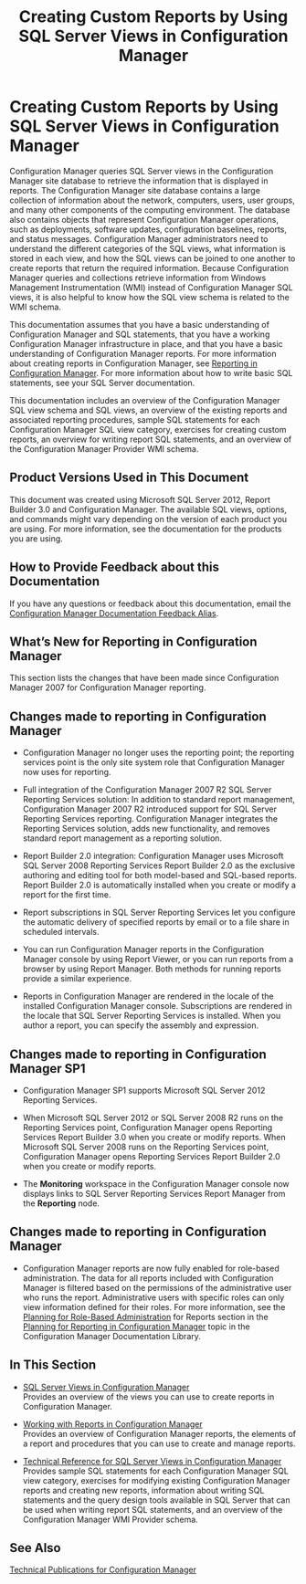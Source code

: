 ﻿---
title: Creating Custom Reports by Using SQL Server Views in Configuration Manager
TOCTitle: Creating Custom Reports by Using SQL Server Views
ms:assetid: 4624ff23-d11a-4dbe-acc1-d577d13d39c7
ms:mtpsurl: https://technet.microsoft.com/en-us/library/Dn581954(v=TechNet.10)
ms:contentKeyID: 60772029
ms.date: 07/27/2015
mtps_version: v=TechNet.10
---

<div data-xmlns="http://www.w3.org/1999/xhtml">

<div class="topic">

<div>

# Creating Custom Reports by Using SQL Server Views in Configuration Manager

</div>

<div id="mainSection">

<div id="mainBody">

<div class="introduction">

Configuration Manager queries SQL Server views in the Configuration Manager site database to retrieve the information that is displayed in reports. The Configuration Manager site database contains a large collection of information about the network, computers, users, user groups, and many other components of the computing environment. The database also contains objects that represent Configuration Manager operations, such as deployments, software updates, configuration baselines, reports, and status messages. Configuration Manager administrators need to understand the different categories of the SQL views, what information is stored in each view, and how the SQL views can be joined to one another to create reports that return the required information. Because Configuration Manager queries and collections retrieve information from Windows Management Instrumentation (WMI) instead of Configuration Manager SQL views, it is also helpful to know how the SQL view schema is related to the WMI schema.

This documentation assumes that you have a basic understanding of Configuration Manager and SQL statements, that you have a working Configuration Manager infrastructure in place, and that you have a basic understanding of Configuration Manager reports. For more information about creating reports in Configuration Manager, see [Reporting in Configuration Manager](gg699377\(v=technet.10\).md). For more information about how to write basic SQL statements, see your SQL Server documentation.

This documentation includes an overview of the Configuration Manager SQL view schema and SQL views, an overview of the existing reports and associated reporting procedures, sample SQL statements for each Configuration Manager SQL view category, exercises for creating custom reports, an overview for writing report SQL statements, and an overview of the Configuration Manager Provider WMI schema.

</div>

<div>

## Product Versions Used in This Document

<div class="section">

This document was created using Microsoft SQL Server 2012, Report Builder 3.0 and Configuration Manager. The available SQL views, options, and commands might vary depending on the version of each product you are using. For more information, see the documentation for the products you are using.

</div>

</div>

<div>

## How to Provide Feedback about this Documentation

<div class="section">

If you have any questions or feedback about this documentation, email the [Configuration Manager Documentation Feedback Alias](mailto:smsdocs@microsoft.com).

</div>

</div>

<div>

## What’s New for Reporting in Configuration Manager

<div class="section">

This section lists the changes that have been made since Configuration Manager 2007 for Configuration Manager reporting.

</div>

<div>

## Changes made to reporting in Configuration Manager

<div class="section">

  - Configuration Manager no longer uses the reporting point; the reporting services point is the only site system role that Configuration Manager now uses for reporting.

  - Full integration of the Configuration Manager 2007 R2 SQL Server Reporting Services solution: In addition to standard report management, Configuration Manager 2007 R2 introduced support for SQL Server Reporting Services reporting. Configuration Manager integrates the Reporting Services solution, adds new functionality, and removes standard report management as a reporting solution.

  - Report Builder 2.0 integration: Configuration Manager uses Microsoft SQL Server 2008 Reporting Services Report Builder 2.0 as the exclusive authoring and editing tool for both model-based and SQL-based reports. Report Builder 2.0 is automatically installed when you create or modify a report for the first time.

  - Report subscriptions in SQL Server Reporting Services let you configure the automatic delivery of specified reports by email or to a file share in scheduled intervals.

  - You can run Configuration Manager reports in the Configuration Manager console by using Report Viewer, or you can run reports from a browser by using Report Manager. Both methods for running reports provide a similar experience.

  - Reports in Configuration Manager are rendered in the locale of the installed Configuration Manager console. Subscriptions are rendered in the locale that SQL Server Reporting Services is installed. When you author a report, you can specify the assembly and expression.

</div>

</div>

<div>

## Changes made to reporting in Configuration Manager SP1

<div class="section">

  - Configuration Manager SP1 supports Microsoft SQL Server 2012 Reporting Services.

  - When Microsoft SQL Server 2012 or SQL Server 2008 R2 runs on the Reporting Services point, Configuration Manager opens Reporting Services Report Builder 3.0 when you create or modify reports. When Microsoft SQL Server 2008 runs on the Reporting Services point, Configuration Manager opens Reporting Services Report Builder 2.0 when you create or modify reports.

  - The **Monitoring** workspace in the Configuration Manager console now displays links to SQL Server Reporting Services Report Manager from the **Reporting** node.

</div>

</div>

<div>

## Changes made to reporting in Configuration Manager

<div class="section">

  - Configuration Manager reports are now fully enabled for role-based administration. The data for all reports included with Configuration Manager is filtered based on the permissions of the administrative user who runs the report. Administrative users with specific roles can only view information defined for their roles. For more information, see the [Planning for Role-Based Administration](http://technet.microsoft.com/library/gg712693.aspx#bkmk_rolebaseadministration) for Reports section in the [Planning for Reporting in Configuration Manager](gg712693\(v=technet.10\).md) topic in the Configuration Manager Documentation Library.

</div>

</div>

</div>

<div>

## In This Section

<div class="section">

  - [SQL Server Views in Configuration Manager](sql-server-views-configuration-manager.md)  
    Provides an overview of the views you can use to create reports in Configuration Manager.

  - [Working with Reports in Configuration Manager](working-with-reports-configuration-manager.md)  
    Provides an overview of Configuration Manager reports, the elements of a report and procedures that you can use to create and manage reports.

  - [Technical Reference for SQL Server Views in Configuration Manager](technical-reference-sql-server-views-configuration-manager.md)  
    Provides sample SQL statements for each Configuration Manager SQL view category, exercises for modifying existing Configuration Manager reports and creating new reports, information about writing SQL statements and the query design tools available in SQL Server that can be used when writing report SQL statements, and an overview of the Configuration Manager WMI Provider schema.

</div>

</div>

<div>

## See Also

[Technical Publications for Configuration Manager](hh531521\(v=technet.10\).md)  

</div>

</div>

</div>

</div>

</div>

